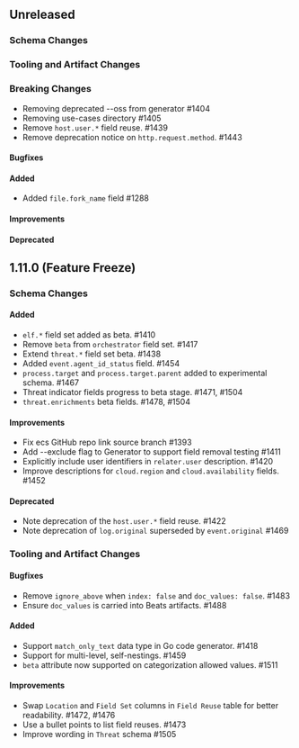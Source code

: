 <!-- When adding an entry to the Changelog:

- Please follow the Keep a Changelog: http://keepachangelog.com/ guidelines.
- Please insert your changelog line ordered by PR ID.
- Make sure you add your entry to the correct section (schema or tooling).

Thanks, you're awesome :-) -->

## Unreleased

### Schema Changes
### Tooling and Artifact Changes

### Breaking Changes

* Removing deprecated --oss from generator #1404
* Removing use-cases directory #1405
* Remove `host.user.*` field reuse. #1439
* Remove deprecation notice on `http.request.method`. #1443

#### Bugfixes

#### Added

* Added `file.fork_name` field #1288

#### Improvements

#### Deprecated

## 1.11.0 (Feature Freeze)

### Schema Changes

#### Added

* `elf.*` field set added as beta. #1410
* Remove `beta` from `orchestrator` field set. #1417
* Extend `threat.*` field set beta. #1438
* Added `event.agent_id_status` field. #1454
* `process.target` and `process.target.parent` added to experimental schema. #1467
* Threat indicator fields progress to beta stage. #1471, #1504
* `threat.enrichments` beta fields. #1478, #1504

#### Improvements

* Fix ecs GitHub repo link source branch #1393
* Add --exclude flag to Generator to support field removal testing #1411
* Explicitly include user identifiers in `relater.user` description. #1420
* Improve descriptions for `cloud.region` and `cloud.availability` fields. #1452

#### Deprecated

* Note deprecation of the `host.user.*` field reuse. #1422
* Note deprecation of `log.original` superseded by `event.original` #1469

### Tooling and Artifact Changes

#### Bugfixes

* Remove `ignore_above` when `index: false` and `doc_values: false`. #1483
* Ensure `doc_values` is carried into Beats artifacts. #1488

#### Added

* Support `match_only_text` data type in Go code generator. #1418
* Support for multi-level, self-nestings. #1459
* `beta` attribute now supported on categorization allowed values. #1511

#### Improvements

* Swap `Location` and `Field Set` columns in `Field Reuse` table for better readability. #1472, #1476
* Use a bullet points to list field reuses. #1473
* Improve wording in `Threat` schema #1505

<!-- All empty sections:

## Unreleased

### Schema Changes
### Tooling and Artifact Changes

#### Breaking changes

#### Bugfixes

#### Added

#### Improvements

#### Deprecated

-->
